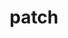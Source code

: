 ---
title: "patch"
layout: cache
categories: [package, develop]
meta: {"versions": ["2.7.6"], "compilers": ["gcc@=11.4.0", "gcc@=9.4.0", "oneapi@=2024.2.1"], "oss": ["ubuntu20.04", "ubuntu22.04"], "platforms": ["linux"], "targets": ["neoverse_v1", "neoverse_v2", "ppc64le", "x86_64_v3"], "stacks": ["e4s", "e4s-neoverse-v2", "e4s-neoverse_v1", "e4s-oneapi", "e4s-power", "root"], "num_specs": 16, "num_specs_by_stack": {"e4s-power": 3, "root": 16, "e4s-neoverse_v1": 1, "e4s-neoverse-v2": 4, "e4s": 4, "e4s-oneapi": 4}}
spec_details: [{"hash": "b4evl3kxn3xlovlve4pamhwuftm3v63g", "compiler": "gcc@=9.4.0", "versions": ["2.7.6"], "os": "ubuntu20.04", "platform": "linux", "target": "ppc64le", "variants": ["build_system=autotools"], "stacks": ["e4s-power", "root"], "size": "-", "tarball": "https://binaries.spack.io/develop/build_cache/linux-ubuntu20.04-ppc64le/gcc-9.4.0/patch-2.7.6/linux-ubuntu20.04-ppc64le-gcc-9.4.0-patch-2.7.6-b4evl3kxn3xlovlve4pamhwuftm3v63g.spack"}, {"hash": "qla6fiwwhqif3iy7pivz2d2nwtywlr3w", "compiler": "gcc@=9.4.0", "versions": ["2.7.6"], "os": "ubuntu20.04", "platform": "linux", "target": "ppc64le", "variants": ["build_system=autotools"], "stacks": ["e4s-power", "root"], "size": "-", "tarball": "https://binaries.spack.io/develop/build_cache/linux-ubuntu20.04-ppc64le/gcc-9.4.0/patch-2.7.6/linux-ubuntu20.04-ppc64le-gcc-9.4.0-patch-2.7.6-qla6fiwwhqif3iy7pivz2d2nwtywlr3w.spack"}, {"hash": "yn2rowwhr33wsogizc5bdfudopac2gnn", "compiler": "gcc@=9.4.0", "versions": ["2.7.6"], "os": "ubuntu20.04", "platform": "linux", "target": "ppc64le", "variants": ["build_system=autotools"], "stacks": ["e4s-power", "root"], "size": "-", "tarball": "https://binaries.spack.io/develop/build_cache/linux-ubuntu20.04-ppc64le/gcc-9.4.0/patch-2.7.6/linux-ubuntu20.04-ppc64le-gcc-9.4.0-patch-2.7.6-yn2rowwhr33wsogizc5bdfudopac2gnn.spack"}, {"hash": "6y2mb56374gjwzo5ym6ijh2zbtbrlguf", "compiler": "gcc@=11.4.0", "versions": ["2.7.6"], "os": "ubuntu22.04", "platform": "linux", "target": "neoverse_v1", "variants": ["build_system=autotools"], "stacks": ["root", "e4s-neoverse_v1"], "size": "-", "tarball": "https://binaries.spack.io/develop/build_cache/linux-ubuntu22.04-neoverse_v1/gcc-11.4.0/patch-2.7.6/linux-ubuntu22.04-neoverse_v1-gcc-11.4.0-patch-2.7.6-6y2mb56374gjwzo5ym6ijh2zbtbrlguf.spack"}, {"hash": "oevul2rrs7xnlt2fzlmewh4crqwc4pwf", "compiler": "gcc@=11.4.0", "versions": ["2.7.6"], "os": "ubuntu22.04", "platform": "linux", "target": "neoverse_v2", "variants": ["build_system=autotools"], "stacks": ["root", "e4s-neoverse-v2"], "size": "-", "tarball": "https://binaries.spack.io/develop/build_cache/linux-ubuntu22.04-neoverse_v2/gcc-11.4.0/patch-2.7.6/linux-ubuntu22.04-neoverse_v2-gcc-11.4.0-patch-2.7.6-oevul2rrs7xnlt2fzlmewh4crqwc4pwf.spack"}, {"hash": "uevfenydeofez52esrbwmxwvtdmkvniy", "compiler": "gcc@=11.4.0", "versions": ["2.7.6"], "os": "ubuntu22.04", "platform": "linux", "target": "neoverse_v2", "variants": ["build_system=autotools"], "stacks": ["root", "e4s-neoverse-v2"], "size": "-", "tarball": "https://binaries.spack.io/develop/build_cache/linux-ubuntu22.04-neoverse_v2/gcc-11.4.0/patch-2.7.6/linux-ubuntu22.04-neoverse_v2-gcc-11.4.0-patch-2.7.6-uevfenydeofez52esrbwmxwvtdmkvniy.spack"}, {"hash": "5p2dnn7dul5dhkxscarks6h5nwcamoi3", "compiler": "gcc@=11.4.0", "versions": ["2.7.6"], "os": "ubuntu22.04", "platform": "linux", "target": "neoverse_v2", "variants": ["build_system=autotools"], "stacks": ["root", "e4s-neoverse-v2"], "size": "-", "tarball": "https://binaries.spack.io/develop/build_cache/linux-ubuntu22.04-neoverse_v2/gcc-11.4.0/patch-2.7.6/linux-ubuntu22.04-neoverse_v2-gcc-11.4.0-patch-2.7.6-5p2dnn7dul5dhkxscarks6h5nwcamoi3.spack"}, {"hash": "3ao477dhmtvgp4uti7g2mmdekpo2a4i6", "compiler": "gcc@=11.4.0", "versions": ["2.7.6"], "os": "ubuntu22.04", "platform": "linux", "target": "neoverse_v2", "variants": ["build_system=autotools"], "stacks": ["root", "e4s-neoverse-v2"], "size": "-", "tarball": "https://binaries.spack.io/develop/build_cache/linux-ubuntu22.04-neoverse_v2/gcc-11.4.0/patch-2.7.6/linux-ubuntu22.04-neoverse_v2-gcc-11.4.0-patch-2.7.6-3ao477dhmtvgp4uti7g2mmdekpo2a4i6.spack"}, {"hash": "u4zl6x2c3j556qptj4jo4aztivbxujqf", "compiler": "gcc@=11.4.0", "versions": ["2.7.6"], "os": "ubuntu22.04", "platform": "linux", "target": "x86_64_v3", "variants": ["build_system=autotools"], "stacks": ["e4s", "root"], "size": "-", "tarball": "https://binaries.spack.io/develop/build_cache/linux-ubuntu22.04-x86_64_v3/gcc-11.4.0/patch-2.7.6/linux-ubuntu22.04-x86_64_v3-gcc-11.4.0-patch-2.7.6-u4zl6x2c3j556qptj4jo4aztivbxujqf.spack"}, {"hash": "o47ebrgzfzxzvkll4ru4aan26quzd4vt", "compiler": "gcc@=11.4.0", "versions": ["2.7.6"], "os": "ubuntu22.04", "platform": "linux", "target": "x86_64_v3", "variants": ["build_system=autotools"], "stacks": ["e4s", "root"], "size": "-", "tarball": "https://binaries.spack.io/develop/build_cache/linux-ubuntu22.04-x86_64_v3/gcc-11.4.0/patch-2.7.6/linux-ubuntu22.04-x86_64_v3-gcc-11.4.0-patch-2.7.6-o47ebrgzfzxzvkll4ru4aan26quzd4vt.spack"}, {"hash": "d35a7pcia3uzjcv6n42idtz5h3w7scon", "compiler": "gcc@=11.4.0", "versions": ["2.7.6"], "os": "ubuntu22.04", "platform": "linux", "target": "x86_64_v3", "variants": ["build_system=autotools"], "stacks": ["e4s", "root"], "size": "-", "tarball": "https://binaries.spack.io/develop/build_cache/linux-ubuntu22.04-x86_64_v3/gcc-11.4.0/patch-2.7.6/linux-ubuntu22.04-x86_64_v3-gcc-11.4.0-patch-2.7.6-d35a7pcia3uzjcv6n42idtz5h3w7scon.spack"}, {"hash": "lxznshbdj6nb72l6ixzt3ef2xvkbj3z5", "compiler": "gcc@=11.4.0", "versions": ["2.7.6"], "os": "ubuntu22.04", "platform": "linux", "target": "x86_64_v3", "variants": ["build_system=autotools"], "stacks": ["e4s", "root"], "size": "-", "tarball": "https://binaries.spack.io/develop/build_cache/linux-ubuntu22.04-x86_64_v3/gcc-11.4.0/patch-2.7.6/linux-ubuntu22.04-x86_64_v3-gcc-11.4.0-patch-2.7.6-lxznshbdj6nb72l6ixzt3ef2xvkbj3z5.spack"}, {"hash": "gjb4mbxdeee5sbwflrd2djneji4kthxy", "compiler": "oneapi@=2024.2.1", "versions": ["2.7.6"], "os": "ubuntu22.04", "platform": "linux", "target": "x86_64_v3", "variants": ["build_system=autotools"], "stacks": ["root", "e4s-oneapi"], "size": "-", "tarball": "https://binaries.spack.io/develop/build_cache/linux-ubuntu22.04-x86_64_v3/oneapi-2024.2.1/patch-2.7.6/linux-ubuntu22.04-x86_64_v3-oneapi-2024.2.1-patch-2.7.6-gjb4mbxdeee5sbwflrd2djneji4kthxy.spack"}, {"hash": "ld7ck5aysth54p26whfx4aviv2i6upau", "compiler": "oneapi@=2024.2.1", "versions": ["2.7.6"], "os": "ubuntu22.04", "platform": "linux", "target": "x86_64_v3", "variants": ["build_system=autotools"], "stacks": ["root", "e4s-oneapi"], "size": "-", "tarball": "https://binaries.spack.io/develop/build_cache/linux-ubuntu22.04-x86_64_v3/oneapi-2024.2.1/patch-2.7.6/linux-ubuntu22.04-x86_64_v3-oneapi-2024.2.1-patch-2.7.6-ld7ck5aysth54p26whfx4aviv2i6upau.spack"}, {"hash": "2ieoj3lo7te6jcx4grtt2g7jtztw2owy", "compiler": "oneapi@=2024.2.1", "versions": ["2.7.6"], "os": "ubuntu22.04", "platform": "linux", "target": "x86_64_v3", "variants": ["build_system=autotools"], "stacks": ["root", "e4s-oneapi"], "size": "-", "tarball": "https://binaries.spack.io/develop/build_cache/linux-ubuntu22.04-x86_64_v3/oneapi-2024.2.1/patch-2.7.6/linux-ubuntu22.04-x86_64_v3-oneapi-2024.2.1-patch-2.7.6-2ieoj3lo7te6jcx4grtt2g7jtztw2owy.spack"}, {"hash": "3g5dzxjzw5dpvwy35macwv3frjstk45m", "compiler": "oneapi@=2024.2.1", "versions": ["2.7.6"], "os": "ubuntu22.04", "platform": "linux", "target": "x86_64_v3", "variants": ["build_system=autotools"], "stacks": ["root", "e4s-oneapi"], "size": "-", "tarball": "https://binaries.spack.io/develop/build_cache/linux-ubuntu22.04-x86_64_v3/oneapi-2024.2.1/patch-2.7.6/linux-ubuntu22.04-x86_64_v3-oneapi-2024.2.1-patch-2.7.6-3g5dzxjzw5dpvwy35macwv3frjstk45m.spack"}]
---